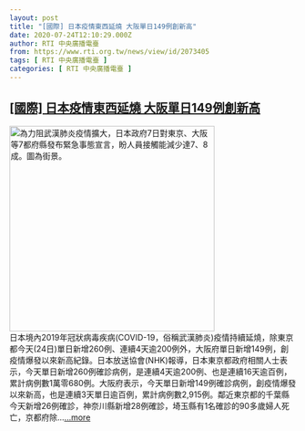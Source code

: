 ```yaml
---
layout: post
title: "[國際] 日本疫情東西延燒 大阪單日149例創新高"
date: 2020-07-24T12:10:29.000Z
author: RTI 中央廣播電臺
from: https://www.rti.org.tw/news/view/id/2073405
tags: [ RTI 中央廣播電臺 ]
categories: [ RTI 中央廣播電臺 ]
---
```

<!--1595592629000-->
[[國際] 日本疫情東西延燒 大阪單日149例創新高](https://www.rti.org.tw/news/view/id/2073405)
------

<div>
<img src="https://static.rti.org.tw/assets/thumbnails/2020/04/14/20200414000155M.jpg" width="360" alt="為力阻武漢肺炎疫情擴大，日本政府7日對東京、大阪等7都府縣發布緊急事態宣言，盼人員接觸能減少達7、8成。圖為街景。" title="為力阻武漢肺炎疫情擴大，日本政府7日對東京、大阪等7都府縣發布緊急事態宣言，盼人員接觸能減少達7、8成。圖為街景。"><br>日本境內2019年冠狀病毒疾病(COVID-19，俗稱武漢肺炎)疫情持續延燒，除東京都今天(24日)單日新增260例、連續4天逾200例外，大阪府單日新增149例，創疫情爆發以來新高紀錄。日本放送協會(NHK)報導，日本東京都政府相關人士表示，今天單日新增260例確診病例，是連續4天逾200例、也是連續16天逾百例，累計病例數1萬零680例。大阪府表示，今天單日新增149例確診病例，創疫情爆發以來新高，也是連續3天單日逾百例，累計病例數2,915例。鄰近東京都的千葉縣今天新增26例確診，神奈川縣新增28例確診，埼玉縣有1名確診的90多歲婦人死亡，京都府除...<a target="_blank" href="https://www.rti.org.tw/news/view/id/2073405">...more</a>
</div>
